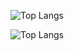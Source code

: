 ![Top Langs](https://github-readme-stats-nico-projects.vercel.app/api/top-langs/?username=nicolas-angeli&layout=compact)

![Top Langs](https://rust-nico-projects.vercel.app/api/top-langs/?username=nicolas-angeli&layout=compact)
